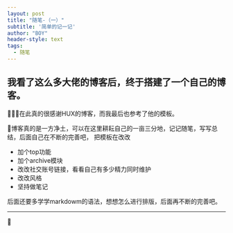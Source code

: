 ```yaml
---
layout: post
title: "随笔-（一）"
subtitle: '简单的记一记'
author: "BOY"
header-style: text
tags:
  - 随笔
---
```




我看了这么多大佬的博客后，终于搭建了一个自己的博客。
---

在此真的很感谢HUX的博客，而我最后也参考了他的模板。


博客真的是一方净土，可以在这里耕耘自己的一亩三分地，记记随笔，写写总结，后面自己在不断的完善吧，
把模板在改改
 - 加个top功能
 - 加个archive模块
 - 改改社交账号链接，看看自己有多少精力同时维护
 - 改改风格
 - 坚持做笔记

后面还要多学学markdowm的语法，想想怎么进行排版，后面再不断的完善吧。

---
